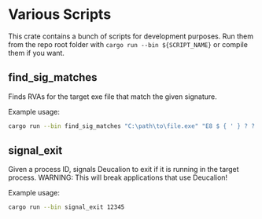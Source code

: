 # Various Scripts

This crate contains a bunch of scripts for development purposes.
Run them from the repo root folder with `cargo run --bin ${SCRIPT_NAME}`
or compile them if you want.

## find_sig_matches

Finds RVAs for the target exe file that match the given signature.

Example usage:
```bash
cargo run --bin find_sig_matches "C:\path\to\file.exe" "E8 $ { ' } ? ? ? ?"
```

## signal_exit

Given a process ID, signals Deucalion to exit if it is running in the target
process. WARNING: This will break applications that use Deucalion!

Example usage:
```bash
cargo run --bin signal_exit 12345
```